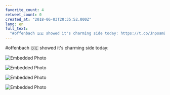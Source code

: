 ```yaml
---
favorite_count: 4
retweet_count: 0
created_at: "2018-06-03T20:35:52.000Z"
lang: en
full_text:
  "#offenbach 🇩🇪 showed it's charming side today: https://t.co/JnpsamBjjl"
---
```


#offenbach 🇩🇪 showed it's charming side today:

<div class="gallery gallery-4">

![Embedded Photo](https://twitter-media-coderbyheart.s3.eu-north-1.amazonaws.com/1003374733243617280-DeyzrPhWsAEPPI-.jpg)

![Embedded Photo](https://twitter-media-coderbyheart.s3.eu-north-1.amazonaws.com/1003374733243617280-DeyzwQ5WkAEe7fy.jpg)

![Embedded Photo](https://twitter-media-coderbyheart.s3.eu-north-1.amazonaws.com/1003374733243617280-Deyz0ENX0AEJI6Z.jpg)

![Embedded Photo](https://twitter-media-coderbyheart.s3.eu-north-1.amazonaws.com/1003374733243617280-Deyz99-WAAEf4E6.jpg)

</div>
